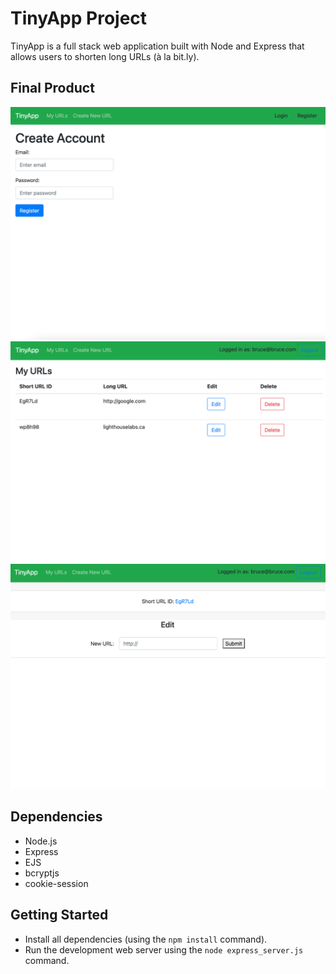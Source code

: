 # TinyApp Project

TinyApp is a full stack web application built with Node and Express that allows users to shorten long URLs (à la bit.ly).

## Final Product

!["TinyApp registration page"](https://github.com/aflotten/tinyapp/blob/master/docs/urls-register.png?raw=true)
!["TinyApp homepage"](https://github.com/aflotten/tinyapp/blob/master/docs/urls-home.png?raw=true)
!["Edit users url page"](https://github.com/aflotten/tinyapp/blob/master/docs/urls_edit.png?raw=true)




## Dependencies

- Node.js
- Express
- EJS
- bcryptjs
- cookie-session

## Getting Started

- Install all dependencies (using the `npm install` command).
- Run the development web server using the `node express_server.js` command.